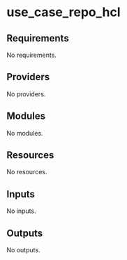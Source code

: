 # use_case_repo_hcl
<!-- BEGIN_TF_DOCS -->
## Requirements

No requirements.

## Providers

No providers.

## Modules

No modules.

## Resources

No resources.

## Inputs

No inputs.

## Outputs

No outputs.
<!-- END_TF_DOCS -->